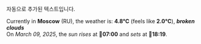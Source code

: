 
자동으로 추가된 텍스트입니다.

<!--START_SECTION:weather:moscow-->
Currently in **Moscow** (RU), the weather is: **4.8°C** (feels like **2.0°C**), ***broken clouds***<br/>
On *March 09, 2025*, the *sun rises* at 🌅**07:00** and *sets* at 🌇**18:19**.
<!--END_SECTION:weather-->
